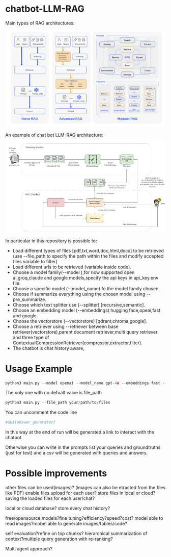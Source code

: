 # chatbot-LLM-RAG

Main types of RAG architectures:

![alt text](https://github.com/DLfrontiere/chatbot-LLM-RAG/blob/main/images/RAG_architectures.png?raw=True)

An example of chat bot LLM-RAG architecture:

![alt text](https://github.com/DLfrontiere/chatbot-LLM-RAG/blob/main/images/rag-chatbot-architecture-1.png?raw=true)

In particular in this repository is possible to:

- Load different types of files [pdf,txt,word,doc,html,docx] to be retrieved (use --file_path to specify the path within the files and modify accepted files variable to filter)
- Load different urls to be retrieved (variable inside code).
- Choose a model family(--model ),for now supported open ai,groq,claude and google models,specify the api keys in api_key.env file.
- Choose a specific model (--model_name) fo the model family chosen.
- Choose if summarize everything using the chosen model using --pre_summarize.
- Choose which text splitter use (--splitter) [recursive,semantic].
- Choose an embedding model (--embeddings) hugging face,opeai,fast and google.
- Choose the vectorstore (--vectorstore) [qdrant,chroma,google].
- Choose a retriever using --retriever between base retriever(vectorstore),parent document retriever,multi query retriever and three type of ContextualCompressionRetriever(compressor,extractor,filter).
- The chatbot is chat history aware,


# Usage  Example
```python 
python3 main.py --model openai --model_name gpt-4o --embeddings fast --retriever parent --files_path ./your_files_dir --pre_summarize False --vectorstore qdrant --splitter semantic
```

The only one with no defualt value is file_path

```python 
python3 main.py --file_path your/path/to/files
```

You can uncomment the code line 
```python 
#GUI(answer_generator) 
```
In this way at the end of run will be generated a link to interact with the chatbot.

Otherwise you can write in the prompts list your queries and groundtruths (just for test) and a csv will be generated with queries and answers.




# Possible improvements
  
 other files can be used(images)? (images can also be etracted from the files like PDF) enable files upload for each user? store files in local or cloud? saving the loaded files for each user/chat?

local or cloud database? store every chat history?

 free/opensource models?fine tuning?efficiency?speed?cost? model able to read images?mobel able to generate images/tables/code?

 self evaluation?refine on top chunks? hierarchical summarization of context?multiple query generation with re-ranking?

 Multi agent approach?
